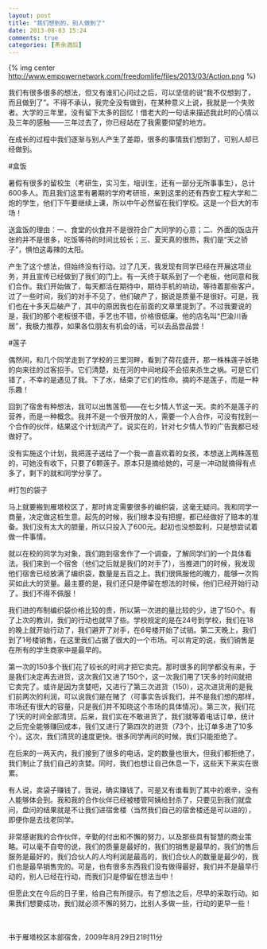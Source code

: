 ```yaml
---
layout: post
title: "我们想到的，别人做到了"
date: 2013-08-03 15:24
comments: true
categories: [茶余酒后]
---
```


{% img center http://www.empowernetwork.com/freedomlife/files/2013/03/Action.png %}

我们有很多很多的想法，但又有谁扪心问过之后，可以坚信的说“我不仅想到了，而且做到了”。不得不承认，我完全没有做到，在某种意义上说，我就是一个失败者。大学的三年里，没有留下太多的回忆！借老大的一句话来描述我此时的心情以及三年的感触——三年过去了，你已经站在了我需要仰望的地方。

在成长的过程中我们逐渐与别人产生了差距，很多的事情我们想到了，可别人却已经做到。

<!--more--> 

#盒饭

暑假有很多的留校生（考研生，实习生，培训生，还有一部分无所事事生），总计600多人。而且我们这里有暑期的学府考研班，来到这里的还有西安工程大学和二炮的学生，他们下午要继续上课，所以中午必然留在我们学校。这是一个巨大的市场！

送盒饭的理由：一、食堂的伙食并不是很符合广大同学的心意；二、外面的饭店开张的并不是很多，吃饭等待的时间比较长；三、夏天真的很热，我们是“天之骄子”，惧怕这毒辣的太阳。

产生了这个想法，但始终没有行动。过了几天，我发现有同学已经在开展这项业务，并且宣传已经做到了我们的门上。有一天终于联系到了一个老板，他同意和我们合作。我们开始做了，每天都活在期待中，期待手机的响动，等待着那些客户。过了一些时间，我们的对手不见了，他们破产了，据说是质量不是很好。可是，我们也在十多天后破产了，其中的原因我也在前面的文章里提到了。不过我要说的是，我们的那个老板很不错，手艺也不错，价格很低廉。他的店名叫“巴渝川香居”，我极力推荐，如果各位朋友有机会的话，可以去品尝品尝！

 

#莲子

偶然间，和几个同学走到了学校的三里河畔，看到了荷花盛开，那一株株莲子妖艳的向来往的过客招手。它们清楚，处在河的中间地段不会招来杀生之祸。可是它们错了，不幸的是遇见了我。下了水，结束了它们的性命。摘的不是莲子，而是一种乐趣！

回到了宿舍有种想法，我可以出售莲苞——在七夕情人节这一天。卖的不是莲子的营养，而是一种概念。我并不是一个很开放的人，需要一个人合作，可没有找到一个合作的伙伴，结果这个计划流产了。说实在的，针对七夕情人节的广告我都已经做好了。

没有实施这个计划，我把莲子送给了一个我一直喜欢着的女孩，本想送上两株莲苞的，可她没有收下，只要了6颗莲子。原本只是摘给她的，可是一冲动就摘得有点多了，剩下的就和同学分享了。

 

#打包的袋子

马上就要搬到雁塔校区了，那时肯定需要很多的编织袋，这毫无疑问。我和同学一商量，决定做这桩生意。起先的时候，我们根本没有把握，都已经做好了赔本的准备。我们没有太大的胆量，所以只投入了600元。起初也没想盈利，只是想尝试着做一件事情。


就以在校的同学为对象，我们跑到宿舍作了一个调查，了解同学们的一个具体看法。我们来到一个宿舍（他们之后就是我们的对手了），当推进门的时候，我发现他们宿舍已经放满了编织袋，数量是五百之上。我们很佩服他的魄力，能够一次购买如此大的货量。最主要的是，我们还只是停留在想法的时候，他们已经开始行动了。我们不得不佩服！


我们进的布制编织袋价格比较的贵，所以第一次进的量比较的少，进了150个。有了上次的教训，我们的行动也就早了些。学校规定的是在24号到学校，我们在18的晚上就开始行动了，我们避开了对手，在6号楼开始了试销。第二天晚上，我们到了1号楼销售，在这里我们占据了很大的一个市场。可以肯定的说，我们销售是在所有的学生商家中是最早的。


第一次的150多个我们花了较长的时间才把它卖完。那时很多的同学都没有来，于是我们决定再去进货，这次我们又进了150个，这一次我们用了1天多的时间就把它卖完了。或许是因为贪婪吧，又进行了第三次进货（150），这次进货用的是我们前两次的利润，可以说我们是在赌了（可事实告诉我们，并不是我们想的那样，市场还有很大的容量，只是我们并不知晓这个市场的具体情况）。第三次，我们花了1天的时间全部清货。后来，我们实在不敢进货了，我们就等着电话订单，统计之后完全能够赚回成本，我们又进行了第四次的进货（73个，比订单多进了10多个）。这次，我们清货的速度更快。很多同学再问的时候，我们只能拒绝了。

在后来的一两天内，我们接到了很多的电话，定的数量也很大，但我们都拒绝了，我们制止了我们自己的贪婪。同时，我们也想让自己休息一下，这些天下来实在很累。

有人说，卖袋子赚钱了。我说，确实赚钱了。可是又有谁看到了其中的艰辛，没有人能够体会到。我和我的合作伙伴已经被楼管阿姨给封杀了，只要见到我们就盘问，盘问的结果就是不让我们进宿舍楼（当然我们自己的宿舍楼还是可以进的），即便你是去找老同学。

非常感谢我的合作伙伴，辛勤的付出和不懈的努力，以及那些具有智慧的商业策略。可以毫不自夸的说，我们的质量是最好的，我们的销售是最早的，我们的售后服务是最好的，我们合伙人的人均利润是最高的，我们合伙人的数量是最少的，我们也是最早销售完的。可是，也有很多东西我们没有做得最好，我们并不是最早行动的，别人已经在行动，而我们只是停留在想法当中！

 
但愿此文在今后的日子里，给自己有所提示。有了想法之后，尽早的采取行动。如果我们想要成功，我们就必须不懈的努力，比别人多做一些，行动的更早一些！

<br></br>
书于雁塔校区本部宿舍，2009年8月29日21时11分
